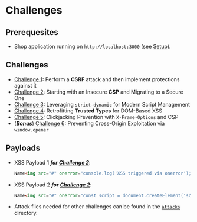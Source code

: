# Challenges

## Prerequesites

- Shop application running on `http://localhost:3000` (see [Setup](README.md#Setup)). 

## Challenges

- [Challenge 1](./CHALLENGE_1.md): Perform a **CSRF** attack and then implement protections against it
- [Challenge 2](./CHALLENGE_2.md): Starting with an Insecure **CSP** and Migrating to a Secure One
- [Challenge 3](./CHALLENGE_3.md): Leveraging `strict-dynamic` for Modern Script Management
- [Challenge 4](./CHALLENGE_4.md): Retrofitting **Trusted Types** for DOM-Based XSS
- [Challenge 5](./CHALLENGE_5.md): Clickjacking Prevention with `X-Frame-Options` and CSP
- (***Bonus***) [Challenge 6](./CHALLENGE_6.md): Preventing Cross-Origin Exploitation via `window.opener`

## Payloads

- XSS Payload 1 ***for [Challenge 2](./CHALLENGE_2.md)***:
    ```html
    Name<img src="#" onerror="console.log('XSS triggered via onerror'); document.body.style.backgroundColor = 'orange';" alt="XSS1">
    ```
- XSS Payload 2 ***for [Challenge 2](./CHALLENGE_2.md)***:
    ```html
    Name<img src="#" onerror="const script = document.createElement('script'); script.src = './useruploads/attack.js'; document.body.appendChild(script);" alt="XSS2">
    ```
- Attack files needed for other challenges can be found in the [`attacks`](./attacks/) directory.